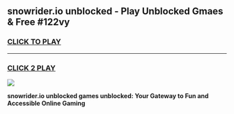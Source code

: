 
## snowrider.io unblocked - Play Unblocked Gmaes & Free #122vy
<h3>
<a href="https://news.freeplayer.one?title=snowrider.io_unblocked&ref=03M">CLICK TO PLAY</a></h3>
<hr>

<h3>
<a href="https://news.freeplayer.one?title=snowrider.io_unblocked&ref=03M">CLICK 2 PLAY</a>
  
</h3>

<a href="https://news.freeplayer.one?title=snowrider.io_unblocked&ref=03M"><img src="https://clearcache.store/games.png"></a>


**snowrider.io unblocked games unblocked: Your Gateway to Fun and Accessible Online Gaming**
